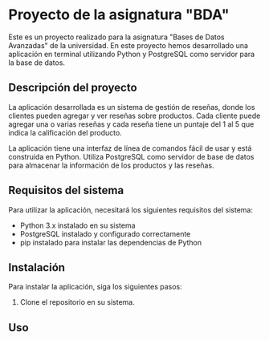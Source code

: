 # Proyecto de la asignatura "BDA"

Este es un proyecto realizado para la asignatura "Bases de Datos Avanzadas" de la universidad. En este proyecto hemos desarrollado una aplicación en terminal utilizando Python y PostgreSQL como servidor para la base de datos.

## Descripción del proyecto

La aplicación desarrollada es un sistema de gestión de reseñas, donde los clientes pueden agregar y ver reseñas sobre productos. Cada cliente puede agregar una o varias reseñas y cada reseña tiene un puntaje del 1 al 5 que indica la calificación del producto.

La aplicación tiene una interfaz de línea de comandos fácil de usar y está construida en Python. Utiliza PostgreSQL como servidor de base de datos para almacenar la información de los productos y las reseñas.

## Requisitos del sistema

Para utilizar la aplicación, necesitará los siguientes requisitos del sistema:

- Python 3.x instalado en su sistema
- PostgreSQL instalado y configurado correctamente
- pip instalado para instalar las dependencias de Python

## Instalación

Para instalar la aplicación, siga los siguientes pasos:

1. Clone el repositorio en su sistema.

## Uso



